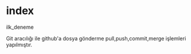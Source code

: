 # index
ilk_deneme

Git aracılığı ile github'a dosya gönderme pull,push,commit,merge işlemleri yapılmıştır.
